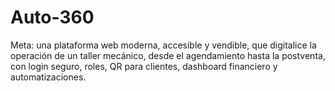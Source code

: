 # Auto-360
Meta: una plataforma web moderna, accesible y vendible, que digitalice la operación de un taller mecánico, desde el agendamiento hasta la postventa, con login seguro, roles, QR para clientes, dashboard financiero y automatizaciones.
